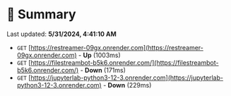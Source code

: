 # 📖 Summary
Last updated: **5/31/2024, 4:41:10 AM**

- `GET` [https://restreamer-09gx.onrender.com](https://restreamer-09gx.onrender.com) - **Up** (1003ms)
- `GET` [https://filestreambot-b5k6.onrender.com/](https://filestreambot-b5k6.onrender.com/) - **Down** (171ms)
- `GET` [https://jupyterlab-python3-12-3.onrender.com](https://jupyterlab-python3-12-3.onrender.com) - **Down** (229ms)

